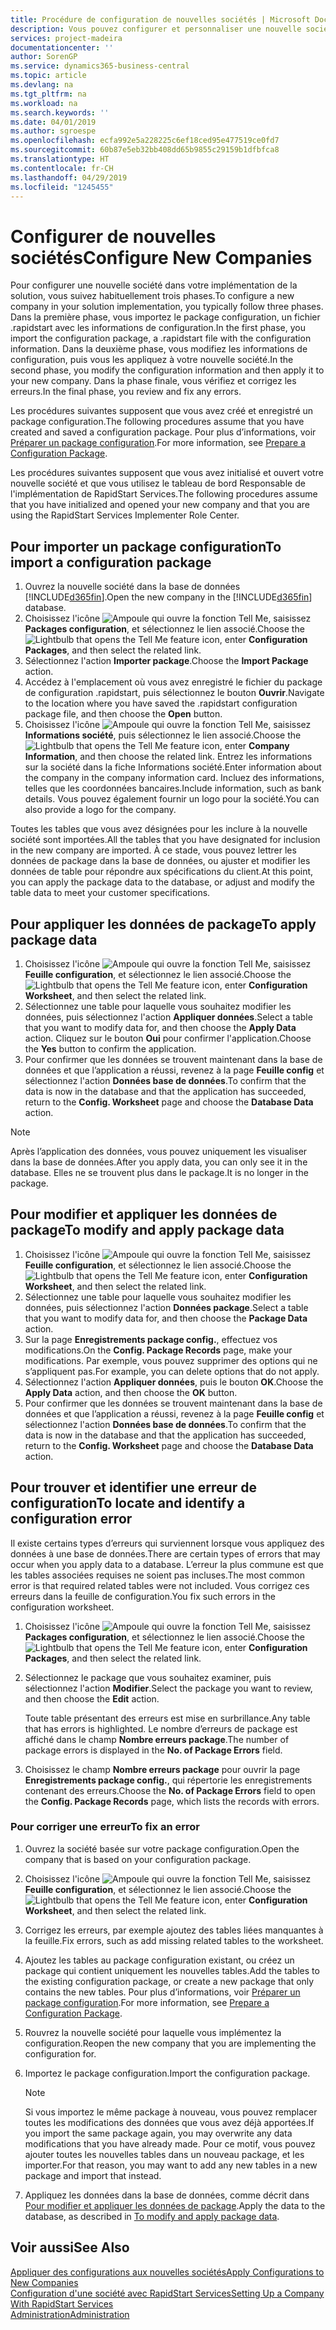 ```yaml
---
title: Procédure de configuration de nouvelles sociétés | Microsoft Docs
description: Vous pouvez configurer et personnaliser une nouvelle société que vous avez créée. Pour détailler votre implémentation, vous procédez en trois phases pour terminer votre configuration.
services: project-madeira
documentationcenter: ''
author: SorenGP
ms.service: dynamics365-business-central
ms.topic: article
ms.devlang: na
ms.tgt_pltfrm: na
ms.workload: na
ms.search.keywords: ''
ms.date: 04/01/2019
ms.author: sgroespe
ms.openlocfilehash: ecfa992e5a228225c6ef18ced95e477519ce0fd7
ms.sourcegitcommit: 60b87e5eb32bb408dd65b9855c29159b1dfbfca8
ms.translationtype: HT
ms.contentlocale: fr-CH
ms.lasthandoff: 04/29/2019
ms.locfileid: "1245455"
---
```

# <a name="configure-new-companies"></a><span data-ttu-id="655b9-104">Configurer de nouvelles sociétés</span><span class="sxs-lookup"><span data-stu-id="655b9-104">Configure New Companies</span></span>
<span data-ttu-id="655b9-105">Pour configurer une nouvelle société dans votre implémentation de la solution, vous suivez habituellement trois phases.</span><span class="sxs-lookup"><span data-stu-id="655b9-105">To configure a new company in your solution implementation, you typically follow three phases.</span></span> <span data-ttu-id="655b9-106">Dans la première phase, vous importez le package configuration, un fichier .rapidstart avec les informations de configuration.</span><span class="sxs-lookup"><span data-stu-id="655b9-106">In the first phase, you import the configuration package, a .rapidstart file with the configuration information.</span></span> <span data-ttu-id="655b9-107">Dans la deuxième phase, vous modifiez les informations de configuration, puis vous les appliquez à votre nouvelle société.</span><span class="sxs-lookup"><span data-stu-id="655b9-107">In the second phase, you modify the configuration information and then apply it to your new company.</span></span> <span data-ttu-id="655b9-108">Dans la phase finale, vous vérifiez et corrigez les erreurs.</span><span class="sxs-lookup"><span data-stu-id="655b9-108">In the final phase, you review and fix any errors.</span></span>  

<span data-ttu-id="655b9-109">Les procédures suivantes supposent que vous avez créé et enregistré un package configuration.</span><span class="sxs-lookup"><span data-stu-id="655b9-109">The following procedures assume that you have created and saved a configuration package.</span></span> <span data-ttu-id="655b9-110">Pour plus d’informations, voir [Préparer un package configuration](admin-how-to-prepare-a-configuration-package.md).</span><span class="sxs-lookup"><span data-stu-id="655b9-110">For more information, see [Prepare a Configuration Package](admin-how-to-prepare-a-configuration-package.md).</span></span>  

<span data-ttu-id="655b9-111">Les procédures suivantes supposent que vous avez initialisé et ouvert votre nouvelle société et que vous utilisez le tableau de bord Responsable de l'implémentation de RapidStart Services.</span><span class="sxs-lookup"><span data-stu-id="655b9-111">The following procedures assume that you have initialized and opened your new company and that you are using the RapidStart Services Implementer Role Center.</span></span>

## <a name="to-import-a-configuration-package"></a><span data-ttu-id="655b9-112">Pour importer un package configuration</span><span class="sxs-lookup"><span data-stu-id="655b9-112">To import a configuration package</span></span>  
1. <span data-ttu-id="655b9-113">Ouvrez la nouvelle société dans la base de données [!INCLUDE[d365fin](includes/d365fin_md.md)].</span><span class="sxs-lookup"><span data-stu-id="655b9-113">Open the new company in the [!INCLUDE[d365fin](includes/d365fin_md.md)] database.</span></span>  
2. <span data-ttu-id="655b9-114">Choisissez l'icône ![Ampoule qui ouvre la fonction Tell Me](media/ui-search/search_small.png "Dites-moi ce que vous voulez faire"), saisissez **Packages configuration**, et sélectionnez le lien associé.</span><span class="sxs-lookup"><span data-stu-id="655b9-114">Choose the ![Lightbulb that opens the Tell Me feature](media/ui-search/search_small.png "Tell me what you want to do") icon, enter **Configuration Packages**, and then select the related link.</span></span>  
3. <span data-ttu-id="655b9-115">Sélectionnez l'action **Importer package**.</span><span class="sxs-lookup"><span data-stu-id="655b9-115">Choose the **Import Package** action.</span></span>  
4. <span data-ttu-id="655b9-116">Accédez à l'emplacement où vous avez enregistré le fichier du package de configuration .rapidstart, puis sélectionnez le bouton **Ouvrir**.</span><span class="sxs-lookup"><span data-stu-id="655b9-116">Navigate to the location where you have saved the .rapidstart configuration package file, and then choose the **Open** button.</span></span>  
5. <span data-ttu-id="655b9-117">Choisissez l'icône ![Ampoule qui ouvre la fonction Tell Me](media/ui-search/search_small.png "Dites-moi ce que vous voulez faire"), saisissez **Informations société**, puis sélectionnez le lien associé.</span><span class="sxs-lookup"><span data-stu-id="655b9-117">Choose the ![Lightbulb that opens the Tell Me feature](media/ui-search/search_small.png "Tell me what you want to do") icon, enter **Company Information**, and then choose the related link.</span></span> <span data-ttu-id="655b9-118">Entrez les informations sur la société dans la fiche Informations société.</span><span class="sxs-lookup"><span data-stu-id="655b9-118">Enter information about the company in the company information card.</span></span> <span data-ttu-id="655b9-119">Incluez des informations, telles que les coordonnées bancaires.</span><span class="sxs-lookup"><span data-stu-id="655b9-119">Include information, such as bank details.</span></span> <span data-ttu-id="655b9-120">Vous pouvez également fournir un logo pour la société.</span><span class="sxs-lookup"><span data-stu-id="655b9-120">You can also provide a logo for the company.</span></span>  

<span data-ttu-id="655b9-121">Toutes les tables que vous avez désignées pour les inclure à la nouvelle société sont importées.</span><span class="sxs-lookup"><span data-stu-id="655b9-121">All the tables that you have designated for inclusion in the new company are imported.</span></span> <span data-ttu-id="655b9-122">À ce stade, vous pouvez lettrer les données de package dans la base de données, ou ajuster et modifier les données de table pour répondre aux spécifications du client.</span><span class="sxs-lookup"><span data-stu-id="655b9-122">At this point, you can apply the package data to the database, or adjust and modify the table data to meet your customer specifications.</span></span>  

## <a name="to-apply-package-data"></a><span data-ttu-id="655b9-123">Pour appliquer les données de package</span><span class="sxs-lookup"><span data-stu-id="655b9-123">To apply package data</span></span>  
1. <span data-ttu-id="655b9-124">Choisissez l'icône ![Ampoule qui ouvre la fonction Tell Me](media/ui-search/search_small.png "Dites-moi ce que vous voulez faire"), saisissez **Feuille configuration**, et sélectionnez le lien associé.</span><span class="sxs-lookup"><span data-stu-id="655b9-124">Choose the ![Lightbulb that opens the Tell Me feature](media/ui-search/search_small.png "Tell me what you want to do") icon, enter **Configuration Worksheet**, and then select the related link.</span></span>  
2. <span data-ttu-id="655b9-125">Sélectionnez une table pour laquelle vous souhaitez modifier les données, puis sélectionnez l'action **Appliquer données**.</span><span class="sxs-lookup"><span data-stu-id="655b9-125">Select a table that you want to modify data for, and then choose the **Apply Data** action.</span></span> <span data-ttu-id="655b9-126">Cliquez sur le bouton **Oui** pour confirmer l'application.</span><span class="sxs-lookup"><span data-stu-id="655b9-126">Choose the **Yes** button to confirm the application.</span></span>
3. <span data-ttu-id="655b9-127">Pour confirmer que les données se trouvent maintenant dans la base de données et que l’application a réussi, revenez à la page **Feuille config** et sélectionnez l'action **Données base de données**.</span><span class="sxs-lookup"><span data-stu-id="655b9-127">To confirm that the data is now in the database and that the application has succeeded, return to the **Config. Worksheet** page and choose the **Database Data** action.</span></span>  

> [!NOTE]  
>  <span data-ttu-id="655b9-128">Après l’application des données, vous pouvez uniquement les visualiser dans la base de données.</span><span class="sxs-lookup"><span data-stu-id="655b9-128">After you apply data, you can only see it in the database.</span></span> <span data-ttu-id="655b9-129">Elles ne se trouvent plus dans le package.</span><span class="sxs-lookup"><span data-stu-id="655b9-129">It is no longer in the package.</span></span>  

## <a name="to-modify-and-apply-package-data"></a><span data-ttu-id="655b9-130">Pour modifier et appliquer les données de package</span><span class="sxs-lookup"><span data-stu-id="655b9-130">To modify and apply package data</span></span>  
1. <span data-ttu-id="655b9-131">Choisissez l'icône ![Ampoule qui ouvre la fonction Tell Me](media/ui-search/search_small.png "Dites-moi ce que vous voulez faire"), saisissez **Feuille configuration**, et sélectionnez le lien associé.</span><span class="sxs-lookup"><span data-stu-id="655b9-131">Choose the ![Lightbulb that opens the Tell Me feature](media/ui-search/search_small.png "Tell me what you want to do") icon, enter **Configuration Worksheet**, and then select the related link.</span></span>  
2. <span data-ttu-id="655b9-132">Sélectionnez une table pour laquelle vous souhaitez modifier les données, puis sélectionnez l'action **Données package**.</span><span class="sxs-lookup"><span data-stu-id="655b9-132">Select a table that you want to modify data for, and then choose the **Package Data** action.</span></span>  
3. <span data-ttu-id="655b9-133">Sur la page **Enregistrements package config.**, effectuez vos modifications.</span><span class="sxs-lookup"><span data-stu-id="655b9-133">On the **Config. Package Records** page, make your modifications.</span></span> <span data-ttu-id="655b9-134">Par exemple, vous pouvez supprimer des options qui ne s’appliquent pas.</span><span class="sxs-lookup"><span data-stu-id="655b9-134">For example, you can delete options that do not apply.</span></span>  
4. <span data-ttu-id="655b9-135">Sélectionnez l'action **Appliquer données**, puis le bouton **OK**.</span><span class="sxs-lookup"><span data-stu-id="655b9-135">Choose the **Apply Data** action, and then choose the **OK** button.</span></span>  
5. <span data-ttu-id="655b9-136">Pour confirmer que les données se trouvent maintenant dans la base de données et que l’application a réussi, revenez à la page **Feuille config** et sélectionnez l'action **Données base de données**.</span><span class="sxs-lookup"><span data-stu-id="655b9-136">To confirm that the data is now in the database and that the application has succeeded, return to the **Config. Worksheet** page and choose the **Database Data** action.</span></span>  

## <a name="to-locate-and-identify-a-configuration-error"></a><span data-ttu-id="655b9-137">Pour trouver et identifier une erreur de configuration</span><span class="sxs-lookup"><span data-stu-id="655b9-137">To locate and identify a configuration error</span></span>  
<span data-ttu-id="655b9-138">Il existe certains types d’erreurs qui surviennent lorsque vous appliquez des données à une base de données.</span><span class="sxs-lookup"><span data-stu-id="655b9-138">There are certain types of errors that may occur when you apply data to a database.</span></span> <span data-ttu-id="655b9-139">L’erreur la plus commune est que les tables associées requises ne soient pas incluses.</span><span class="sxs-lookup"><span data-stu-id="655b9-139">The most common error is that required related tables were not included.</span></span> <span data-ttu-id="655b9-140">Vous corrigez ces erreurs dans la feuille de configuration.</span><span class="sxs-lookup"><span data-stu-id="655b9-140">You fix such errors in the configuration worksheet.</span></span>

1. <span data-ttu-id="655b9-141">Choisissez l'icône ![Ampoule qui ouvre la fonction Tell Me](media/ui-search/search_small.png "Dites-moi ce que vous voulez faire"), saisissez **Packages configuration**, et sélectionnez le lien associé.</span><span class="sxs-lookup"><span data-stu-id="655b9-141">Choose the ![Lightbulb that opens the Tell Me feature](media/ui-search/search_small.png "Tell me what you want to do") icon, enter **Configuration Packages**, and then select the related link.</span></span>  
2. <span data-ttu-id="655b9-142">Sélectionnez le package que vous souhaitez examiner, puis sélectionnez l'action **Modifier**.</span><span class="sxs-lookup"><span data-stu-id="655b9-142">Select the package you want to review, and then choose the **Edit** action.</span></span>  

    <span data-ttu-id="655b9-143">Toute table présentant des erreurs est mise en surbrillance.</span><span class="sxs-lookup"><span data-stu-id="655b9-143">Any table that has errors is highlighted.</span></span> <span data-ttu-id="655b9-144">Le nombre d’erreurs de package est affiché dans le champ **Nombre erreurs package**.</span><span class="sxs-lookup"><span data-stu-id="655b9-144">The number of package errors is displayed in the **No. of Package Errors** field.</span></span>  

3. <span data-ttu-id="655b9-145">Choisissez le champ **Nombre erreurs package** pour ouvrir la page **Enregistrements package config.**, qui répertorie les enregistrements contenant des erreurs.</span><span class="sxs-lookup"><span data-stu-id="655b9-145">Choose the **No. of Package Errors** field to open the **Config. Package Records** page, which lists the records with errors.</span></span>  

### <a name="to-fix-an-error"></a><span data-ttu-id="655b9-146">Pour corriger une erreur</span><span class="sxs-lookup"><span data-stu-id="655b9-146">To fix an error</span></span>  
1. <span data-ttu-id="655b9-147">Ouvrez la société basée sur votre package configuration.</span><span class="sxs-lookup"><span data-stu-id="655b9-147">Open the company that is based on your configuration package.</span></span>  
2. <span data-ttu-id="655b9-148">Choisissez l'icône ![Ampoule qui ouvre la fonction Tell Me](media/ui-search/search_small.png "Dites-moi ce que vous voulez faire"), saisissez **Feuille configuration**, et sélectionnez le lien associé.</span><span class="sxs-lookup"><span data-stu-id="655b9-148">Choose the ![Lightbulb that opens the Tell Me feature](media/ui-search/search_small.png "Tell me what you want to do") icon, enter **Configuration Worksheet**, and then select the related link.</span></span>  
3. <span data-ttu-id="655b9-149">Corrigez les erreurs, par exemple ajoutez des tables liées manquantes à la feuille.</span><span class="sxs-lookup"><span data-stu-id="655b9-149">Fix errors, such as add missing related tables to the worksheet.</span></span>  
4. <span data-ttu-id="655b9-150">Ajoutez les tables au package configuration existant, ou créez un package qui contient uniquement les nouvelles tables.</span><span class="sxs-lookup"><span data-stu-id="655b9-150">Add the tables to the existing configuration package, or create a new package that only contains the new tables.</span></span> <span data-ttu-id="655b9-151">Pour plus d’informations, voir [Préparer un package configuration](admin-how-to-prepare-a-configuration-package.md).</span><span class="sxs-lookup"><span data-stu-id="655b9-151">For more information, see [Prepare a Configuration Package](admin-how-to-prepare-a-configuration-package.md).</span></span>  
5. <span data-ttu-id="655b9-152">Rouvrez la nouvelle société pour laquelle vous implémentez la configuration.</span><span class="sxs-lookup"><span data-stu-id="655b9-152">Reopen the new company that you are implementing the configuration for.</span></span>  
6. <span data-ttu-id="655b9-153">Importez le package configuration.</span><span class="sxs-lookup"><span data-stu-id="655b9-153">Import the configuration package.</span></span>  

    > [!NOTE]  
    >  <span data-ttu-id="655b9-154">Si vous importez le même package à nouveau, vous pouvez remplacer toutes les modifications des données que vous avez déjà apportées.</span><span class="sxs-lookup"><span data-stu-id="655b9-154">If you import the same package again, you may overwrite any data modifications that you have already made.</span></span> <span data-ttu-id="655b9-155">Pour ce motif, vous pouvez ajouter toutes les nouvelles tables dans un nouveau package, et les importer.</span><span class="sxs-lookup"><span data-stu-id="655b9-155">For that reason, you may want to add any new tables in a new package and import that instead.</span></span>  

7. <span data-ttu-id="655b9-156">Appliquez les données dans la base de données, comme décrit dans [Pour modifier et appliquer les données de package](admin-how-to-configure-new-companies.md#to-modify-and-apply-package-data).</span><span class="sxs-lookup"><span data-stu-id="655b9-156">Apply the data to the database, as described in [To modify and apply package data](admin-how-to-configure-new-companies.md#to-modify-and-apply-package-data).</span></span>

## <a name="see-also"></a><span data-ttu-id="655b9-157">Voir aussi</span><span class="sxs-lookup"><span data-stu-id="655b9-157">See Also</span></span>  
[<span data-ttu-id="655b9-158">Appliquer des configurations aux nouvelles sociétés</span><span class="sxs-lookup"><span data-stu-id="655b9-158">Apply Configurations to New Companies</span></span>](admin-apply-configuration-to-new-companies.md)  
[<span data-ttu-id="655b9-159">Configuration d'une société avec RapidStart Services</span><span class="sxs-lookup"><span data-stu-id="655b9-159">Setting Up a Company With RapidStart Services</span></span>](admin-set-up-a-company-with-rapidstart.md)  
[<span data-ttu-id="655b9-160">Administration</span><span class="sxs-lookup"><span data-stu-id="655b9-160">Administration</span></span>](admin-setup-and-administration.md)
